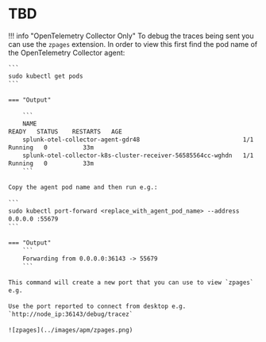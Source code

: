 # TBD

!!! info "OpenTelemetry Collector Only"
    To debug the traces being sent you can use the `zpages` extension. In order to view this first find the pod name of the OpenTelemetry
    Collector agent:

    ```
    sudo kubectl get pods
    ```

    === "Output"

        ```   
        NAME                                                          READY   STATUS    RESTARTS   AGE
        splunk-otel-collector-agent-gdr48                             1/1     Running   0          33m
        splunk-otel-collector-k8s-cluster-receiver-56585564cc-wghdn   1/1     Running   0          33m
        ```

    Copy the agent pod name and then run e.g.:

    ```
    sudo kubectl port-forward <replace_with_agent_pod_name> --address 0.0.0.0 :55679
    ```

    === "Output"
        ```
        Forwarding from 0.0.0.0:36143 -> 55679
        ```

    This command will create a new port that you can use to view `zpages` e.g.
        
    Use the port reported to connect from desktop e.g. `http://node_ip:36143/debug/tracez`

    ![zpages](../images/apm/zpages.png)